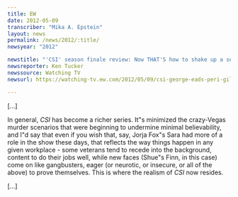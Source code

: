 ```yaml
---
title: EW
date: 2012-05-09
transcriber: "Mika A. Epstein"
layout: news
permalink: /news/2012/:title/
newsyear: "2012"

newstitle: "'CSI' season finale review: Now THAT'S how to shake up a series!  "
newsreporter: Ken Tucker
newssource: Watching TV
newsurl: https://watching-tv.ew.com/2012/05/09/csi-george-eads-peri-gilpin/

---
```


[...]

In general, *CSI* has become a richer series. It"s minimized the crazy-Vegas murder scenarios that were beginning to undermine minimal believability, and I"d say that even if you wish that, say, Jorja Fox"s Sara had more of a role in the show these days, that reflects the way things happen in any given workplace - some veterans tend to recede into the background, content to do their jobs well, while new faces (Shue"s Finn, in this case) come on like gangbusters, eager (or neurotic, or insecure, or all of the above) to prove themselves. This is where the realism of *CSI* now resides.

[...]
